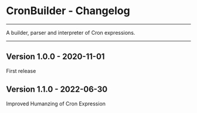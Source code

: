 # CronBuilder - Changelog

---------------------------------------

A builder, parser and interpreter of Cron expressions.

---------------------------------------

## Version 1.0.0 - 2020-11-01
First release

## Version 1.1.0 - 2022-06-30
Improved Humanzing of Cron Expression
